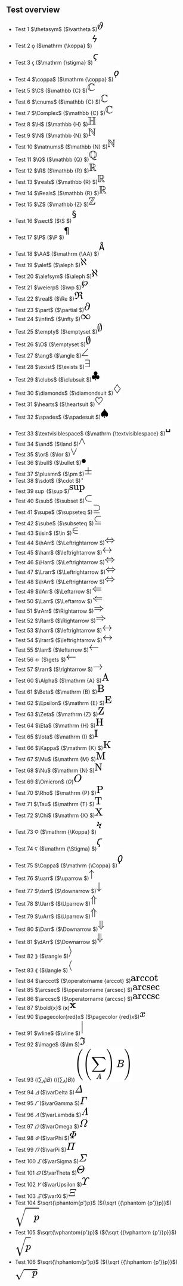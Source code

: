 ## Test overview
 * Test 1 $\thetasym$ ($\vartheta $)![Test-image](svg/1.svg)
 * Test 2 $\koppa$ ($\mathrm {\koppa} $)![Test-image](svg/2.svg)
 * Test 3 $\stigma$ ($\mathrm {\stigma} $)![Test-image](svg/3.svg)
 * Test 4 $\coppa$ ($\mathrm {\coppa} $)![Test-image](svg/4.svg)
 * Test 5 $\C$ ($\mathbb {C} $)![Test-image](svg/5.svg)
 * Test 6 $\cnums$ ($\mathbb {C} $)![Test-image](svg/6.svg)
 * Test 7 $\Complex$ ($\mathbb {C} $)![Test-image](svg/7.svg)
 * Test 8 $\H$ ($\mathbb {H} $)![Test-image](svg/8.svg)
 * Test 9 $\N$ ($\mathbb {N} $)![Test-image](svg/9.svg)
 * Test 10 $\natnums$ ($\mathbb {N} $)![Test-image](svg/10.svg)
 * Test 11 $\Q$ ($\mathbb {Q} $)![Test-image](svg/11.svg)
 * Test 12 $\R$ ($\mathbb {R} $)![Test-image](svg/12.svg)
 * Test 13 $\reals$ ($\mathbb {R} $)![Test-image](svg/13.svg)
 * Test 14 $\Reals$ ($\mathbb {R} $)![Test-image](svg/14.svg)
 * Test 15 $\Z$ ($\mathbb {Z} $)![Test-image](svg/15.svg)
 * Test 16 $\sect$ ($\S $)![Test-image](svg/16.svg)
 * Test 17 $\P$ ($\P $)![Test-image](svg/17.svg)
 * Test 18 $\AA$ ($\mathrm {\AA} $)![Test-image](svg/18.svg)
 * Test 19 $\alef$ ($\aleph $)![Test-image](svg/19.svg)
 * Test 20 $\alefsym$ ($\aleph $)![Test-image](svg/20.svg)
 * Test 21 $\weierp$ ($\wp $)![Test-image](svg/21.svg)
 * Test 22 $\real$ ($\Re $)![Test-image](svg/22.svg)
 * Test 23 $\part$ ($\partial $)![Test-image](svg/23.svg)
 * Test 24 $\infin$ ($\infty $)![Test-image](svg/24.svg)
 * Test 25 $\empty$ ($\emptyset $)![Test-image](svg/25.svg)
 * Test 26 $\O$ ($\emptyset $)![Test-image](svg/26.svg)
 * Test 27 $\ang$ ($\angle $)![Test-image](svg/27.svg)
 * Test 28 $\exist$ ($\exists $)![Test-image](svg/28.svg)
 * Test 29 $\clubs$ ($\clubsuit $)![Test-image](svg/29.svg)
 * Test 30 $\diamonds$ ($\diamondsuit $)![Test-image](svg/30.svg)
 * Test 31 $\hearts$ ($\heartsuit $)![Test-image](svg/31.svg)
 * Test 32 $\spades$ ($\spadesuit $)![Test-image](svg/32.svg)
 * Test 33 $\textvisiblespace$ ($\mathrm {\textvisiblespace} $)![Test-image](svg/33.svg)
 * Test 34 $\and$ ($\land $)![Test-image](svg/34.svg)
 * Test 35 $\or$ ($\lor $)![Test-image](svg/35.svg)
 * Test 36 $\bull$ ($\bullet $)![Test-image](svg/36.svg)
 * Test 37 $\plusmn$ ($\pm $)![Test-image](svg/37.svg)
 * Test 38 $\sdot$ ($\cdot $)![Test-image](svg/38.svg)
 * Test 39 $\sup$ ($\sup $)![Test-image](svg/39.svg)
 * Test 40 $\sub$ ($\subset $)![Test-image](svg/40.svg)
 * Test 41 $\supe$ ($\supseteq $)![Test-image](svg/41.svg)
 * Test 42 $\sube$ ($\subseteq $)![Test-image](svg/42.svg)
 * Test 43 $\isin$ ($\in $)![Test-image](svg/43.svg)
 * Test 44 $\hArr$ ($\Leftrightarrow $)![Test-image](svg/44.svg)
 * Test 45 $\harr$ ($\leftrightarrow $)![Test-image](svg/45.svg)
 * Test 46 $\Harr$ ($\Leftrightarrow $)![Test-image](svg/46.svg)
 * Test 47 $\Lrarr$ ($\Leftrightarrow $)![Test-image](svg/47.svg)
 * Test 48 $\lrArr$ ($\Leftrightarrow $)![Test-image](svg/48.svg)
 * Test 49 $\lArr$ ($\Leftarrow $)![Test-image](svg/49.svg)
 * Test 50 $\Larr$ ($\Leftarrow $)![Test-image](svg/50.svg)
 * Test 51 $\rArr$ ($\Rightarrow $)![Test-image](svg/51.svg)
 * Test 52 $\Rarr$ ($\Rightarrow $)![Test-image](svg/52.svg)
 * Test 53 $\harr$ ($\leftrightarrow $)![Test-image](svg/53.svg)
 * Test 54 $\lrarr$ ($\leftrightarrow $)![Test-image](svg/54.svg)
 * Test 55 $\larr$ ($\leftarrow $)![Test-image](svg/55.svg)
 * Test 56 $\gets$ ($\gets $)![Test-image](svg/56.svg)
 * Test 57 $\rarr$ ($\rightarrow $)![Test-image](svg/57.svg)
 * Test 60 $\Alpha$ ($\mathrm {A} $)![Test-image](svg/60.svg)
 * Test 61 $\Beta$ ($\mathrm {B} $)![Test-image](svg/61.svg)
 * Test 62 $\Epsilon$ ($\mathrm {E} $)![Test-image](svg/62.svg)
 * Test 63 $\Zeta$ ($\mathrm {Z} $)![Test-image](svg/63.svg)
 * Test 64 $\Eta$ ($\mathrm {H} $)![Test-image](svg/64.svg)
 * Test 65 $\Iota$ ($\mathrm {I} $)![Test-image](svg/65.svg)
 * Test 66 $\Kappa$ ($\mathrm {K} $)![Test-image](svg/66.svg)
 * Test 67 $\Mu$ ($\mathrm {M} $)![Test-image](svg/67.svg)
 * Test 68 $\Nu$ ($\mathrm {N} $)![Test-image](svg/68.svg)
 * Test 69 $\Omicron$ ($O$)![Test-image](svg/69.svg)
 * Test 70 $\Rho$ ($\mathrm {P} $)![Test-image](svg/70.svg)
 * Test 71 $\Tau$ ($\mathrm {T} $)![Test-image](svg/71.svg)
 * Test 72 $\Chi$ ($\mathrm {X} $)![Test-image](svg/72.svg)
 * Test 73 $\Koppa$ ($\mathrm {\Koppa} $)![Test-image](svg/73.svg)
 * Test 74 $\Stigma$ ($\mathrm {\Stigma} $)![Test-image](svg/74.svg)
 * Test 75 $\Coppa$ ($\mathrm {\Coppa} $)![Test-image](svg/75.svg)
 * Test 76 $\uarr$ ($\uparrow $)![Test-image](svg/76.svg)
 * Test 77 $\darr$ ($\downarrow $)![Test-image](svg/77.svg)
 * Test 78 $\Uarr$ ($\Uparrow $)![Test-image](svg/78.svg)
 * Test 79 $\uArr$ ($\Uparrow $)![Test-image](svg/79.svg)
 * Test 80 $\Darr$ ($\Downarrow $)![Test-image](svg/80.svg)
 * Test 81 $\dArr$ ($\Downarrow $)![Test-image](svg/81.svg)
 * Test 82 $\rang$ ($\rangle $)![Test-image](svg/82.svg)
 * Test 83 $\lang$ ($\langle $)![Test-image](svg/83.svg)
 * Test 84 $\arccot$ ($\operatorname {arccot} $)![Test-image](svg/84.svg)
 * Test 85 $\arcsec$ ($\operatorname {arcsec} $)![Test-image](svg/85.svg)
 * Test 86 $\arccsc$ ($\operatorname {arccsc} $)![Test-image](svg/86.svg)
 * Test 87 $\bold{x}$ (${\mathbf {x}}$)![Test-image](svg/87.svg)
 * Test 90 $\pagecolor{red}x$ ($\pagecolor {red}x$)![Test-image](svg/90.svg)
 * Test 91 $\vline$ ($\vline $)![Test-image](svg/91.svg)
 * Test 92 $\image$ ($\Im $)![Test-image](svg/92.svg)
 * Test 93 ${\displaystyle \left(\left(\sum_A\right)B \right)}$ (${\displaystyle \left(\left(\sum_A\right)B \right)}$)![Test-image](svg/93.svg)
 * Test 94 $\varDelta$ ($\varDelta $)![Test-image](svg/94.svg)
 * Test 95 $\varGamma$ ($\varGamma $)![Test-image](svg/95.svg)
 * Test 96 $\varLambda$ ($\varLambda $)![Test-image](svg/96.svg)
 * Test 97 $\varOmega$ ($\varOmega $)![Test-image](svg/97.svg)
 * Test 98 $\varPhi$ ($\varPhi $)![Test-image](svg/98.svg)
 * Test 99 $\varPi$ ($\varPi $)![Test-image](svg/99.svg)
 * Test 100 $\varSigma$ ($\varSigma $)![Test-image](svg/100.svg)
 * Test 101 $\varTheta$ ($\varTheta $)![Test-image](svg/101.svg)
 * Test 102 $\varUpsilon$ ($\varUpsilon $)![Test-image](svg/102.svg)
 * Test 103 $\varXi$ ($\varXi $)![Test-image](svg/103.svg)
 * Test 104 $\sqrt{\phantom{p'}p}$ (${\sqrt {{\phantom {p'}}p}}$)![Test-image](svg/104.svg)
 * Test 105 $\sqrt{\vphantom{p'}p}$ (${\sqrt {{\vphantom {p'}}p}}$)![Test-image](svg/105.svg)
 * Test 106 $\sqrt{\hphantom{p'}p}$ (${\sqrt {{\hphantom {p'}}p}}$)![Test-image](svg/106.svg)
